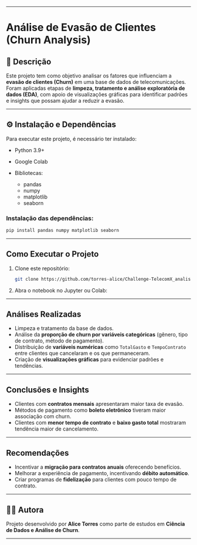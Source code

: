 

---

#  Análise de Evasão de Clientes (Churn Analysis)

## 📝 Descrição

Este projeto tem como objetivo analisar os fatores que influenciam a **evasão de clientes (Churn)** em uma base de dados de telecomunicações.
Foram aplicadas etapas de **limpeza, tratamento e análise exploratória de dados (EDA)**, com apoio de visualizações gráficas para identificar padrões e insights que possam ajudar a reduzir a evasão.

---

## ⚙️ Instalação e Dependências

Para executar este projeto, é necessário ter instalado:

* Python 3.9+
* Google Colab
* Bibliotecas:

  * pandas
  * numpy
  * matplotlib
  * seaborn

### Instalação das dependências:

```bash
pip install pandas numpy matplotlib seaborn
```

---

##  Como Executar o Projeto

1. Clone este repositório:

   ```bash
   git clone https://github.com/torres-alice/Challenge-TelecomX_analise_de_evasao_de_clientes
   ```

2. Abra o notebook no Jupyter ou Colab:


---

##  Análises Realizadas

* Limpeza e tratamento da base de dados.
* Análise da **proporção de churn por variáveis categóricas** (gênero, tipo de contrato, método de pagamento).
* Distribuição de **variáveis numéricas** como `TotalGasto` e `TempoContrato` entre clientes que cancelaram e os que permaneceram.
* Criação de **visualizações gráficas** para evidenciar padrões e tendências.

---

##  Conclusões e Insights

* Clientes com **contratos mensais** apresentaram maior taxa de evasão.
* Métodos de pagamento como **boleto eletrônico** tiveram maior associação com churn.
* Clientes com **menor tempo de contrato** e **baixo gasto total** mostraram tendência maior de cancelamento.

---

##  Recomendações

* Incentivar a **migração para contratos anuais** oferecendo benefícios.
* Melhorar a experiência de pagamento, incentivando **débito automático**.
* Criar programas de **fidelização** para clientes com pouco tempo de contrato.

---

## 👩‍💻 Autora

Projeto desenvolvido por **Alice Torres** como parte de estudos em **Ciência de Dados e Análise de Churn**.

---
